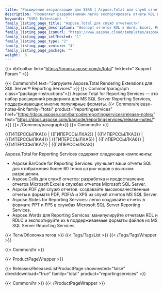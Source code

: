 ```yaml
---
title: "Расширения визуализации для SSRS | Aspose.Total для служб отчетов"
description: "Позволяет разработчикам легко экспортировать отчеты RDL в форматы документов Word, Excel, PowerPoint и PDF. Вы также можете улучшить рабочий процесс, добавив штрих-коды в экспортируемые документы."
keywords: "SSRS Extensions  "
family_listing_page_title: "Aspose.Total для служб отчетности"
family_listing_page_description: "Экспорт отчетов RDL в Word, Excel, PowerPoint и другие форматы из служб отчетов SQL Server."
family_listing_page_iconurl: "https://www.aspose.cloud/templates/aspose/App_Themes/V3/images/total/272x272/aspose_total-for-reporting-services-min.png"
family_listing_page_selfHosted: "1"
family_listing_page_type: "2"
family_listing_page_venture: "4"
family_listing_page_package: ""
weight:  5
---
```


{{< dbToolbar link="https://forum.aspose.com/c/total" linktext=" Support Forum " >}}

{{< Common/h4 text="Загрузите Aspose.Total Rendering Extensions для SQL Server® Reporting Services"  >}}
{{< Common/paragraph class="package-instructions">}}
Aspose.Total for Reporting Services — это набор расширений рендеринга для MS SQL Server Reporting Services, поддерживающих многие популярные форматы.
{{< Common/release-notes-link family="total" product="reportingservices" href="https://docs.aspose.com/barcode/reportingservices/release-notes/" text="https://docs.aspose.com/barcode/reportingservices/release-notes/"  >}}
{{< /Common/paragraph>}}
{{< Common/hr >}}

{{ГИПЕРССЫЛКА1}} | {{ГИПЕРССЫЛКА2}} | {{ГИПЕРССЫЛКА3}} | {{ГИПЕРССЫЛКА4}} | {{ГИПЕРССЫЛКА5}} | {{ГИПЕРССЫЛКА6}} | {{ГИПЕРССЫЛКА7}} | {{ГИПЕРССЫЛКА8}}

Aspose.Total for Reporting Services содержит следующие компоненты:

* Aspose.BarCode for Reporting Services: улучшает ваши отчеты SQL для отображения более 60 типов штрих-кодов в высоком разрешении.
* Aspose.Cells для служб отчетов: разработка и предоставление отчетов Microsoft Excel в службах отчетов Microsoft SQL Server.
* Aspose.PDF для служб отчетов: создавайте высококачественные отчеты в формате PDF, PDF/A и XPS из служб отчетов MS SQL Server.
* Aspose.Slides for Reporting Services: легко создавайте отчеты в формате PPT и PPS в службах Microsoft SQL Server Reporting Services.
* Aspose.Words для Reporting Services: манипулируйте отчетами RDL и RDLC и экспортируйте их в поддерживаемые форматы файлов из MS SQL Server Reporting Services.

{{< Теги/Оболочка тегов >}}
{{< Tags/TagsList >}}
{{< /Tags/TagsWrapper >}}

{{< Common/hr >}}

{{< ProductPageWrapper >}}

<!-- ReleasesListProductPage-->

{{< Releases/ReleasesListProductPage shownested="false"  directdownload="true" family="total" product="reportingservices" >}}

<!-- /ReleasesListProductPage-->

{{< Common/hr >}}
{{< /ProductPageWrapper >}}


